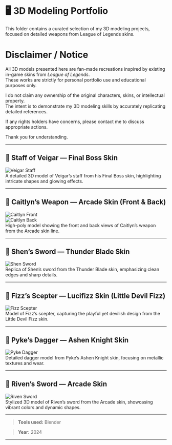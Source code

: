 # 🖥️ 3D Modeling Portfolio

This folder contains a curated selection of my 3D modeling projects, focused on detailed weapons from League of Legends skins.

# Disclaimer / Notice

All 3D models presented here are fan-made recreations inspired by existing in-game skins from *League of Legends*.  
These works are strictly for personal portfolio use and educational purposes only.

I do not claim any ownership of the original characters, skins, or intellectual property.  
The intent is to demonstrate my 3D modeling skills by accurately replicating detailed references.

If any rights holders have concerns, please contact me to discuss appropriate actions.

Thank you for understanding.


---

## 🔹 Staff of Veigar — Final Boss Skin  
![Veigar Staff](./gabriele-zoltowski-veigar-final-boss.jpg)  
A detailed 3D model of Veigar’s staff from his Final Boss skin, highlighting intricate shapes and glowing effects.

---

## 🔹 Caitlyn’s Weapon — Arcade Skin (Front & Back)  
![Caitlyn Front](./gabriele-zoltowski-cait-gun-front.jpg)  
![Caitlyn Back](./gabriele-zoltowski-cait-gun-back.jpg)  
High-poly model showing the front and back views of Caitlyn’s weapon from the Arcade skin line.

---

## 🔹 Shen’s Sword — Thunder Blade Skin  
![Shen Sword](./gabriele-zoltowski-shen.jpg)  
Replica of Shen’s sword from the Thunder Blade skin, emphasizing clean edges and sharp details.

---

## 🔹 Fizz’s Scepter — Lucifizz Skin (Little Devil Fizz)  
![Fizz Scepter](./gabriele-zoltowski-little-devil-fizz-mirror.jgp)  
Model of Fizz’s scepter, capturing the playful yet devilish design from the Little Devil Fizz skin.

---

## 🔹 Pyke’s Dagger — Ashen Knight Skin  
![Pyke Dagger](./gabriele-zoltowski-pyke-dagger.jpg)  
Detailed dagger model from Pyke’s Ashen Knight skin, focusing on metallic textures and wear.

---

## 🔹 Riven’s Sword — Arcade Skin  
![Riven Sword](./gabriele-zoltowski-riven-arcade.jpg)  
Stylized 3D model of Riven’s sword from the Arcade skin, showcasing vibrant colors and dynamic shapes.

---

> **Tools used:** Blender

> **Year:** 2024

---
